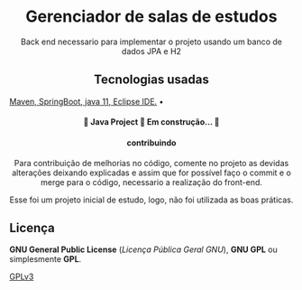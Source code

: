 <h1 align="center">Gerenciador de salas de estudos </h1>
<p align="center"> Back end necessario para implementar o projeto usando um 
banco de dados JPA e H2</p>
<h2 align="center">Tecnologias usadas</h2>
<a href="#tecnologias">
 Maven, SpringBoot, java 11, Eclipse IDE.</a> • 
</p>
<h4 align="center"> 
	🚧  Java Project 🚀 Em construção...  🚧
</h4>

<h4 align="center">
contribuindo
 </h4>
<p align="center"> 
Para contribuição de melhorias no código, comente no projeto as devidas alterações deixando explicadas e assim que for possível faço o commit e o merge para o código,
necessario a realização do front-end.
</p>
<p align="center">
Esse foi um projeto inicial de estudo, logo, não foi utilizada as boas práticas.
</p>

## Licença
 
**GNU General Public License** (_Licença Pública Geral GNU_), **GNU GPL** ou simplesmente **GPL**.
 
[GPLv3](https://www.gnu.org/licenses/gpl-3.0.html) 

